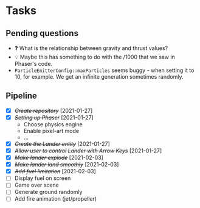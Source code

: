 Tasks
=====

## Pending questions
- ❓ What is the relationship between gravity and thrust values?
- 💡 Maybe this has something to do with the /1000 that we saw in Phaser's code.
- `ParticleEmitterConfig::maxParticles` seems buggy - when setting it to 10, for example. We get an infinite generation sometimes randomly.

## Pipeline
- [X] ~~*Create repository*~~ [2021-01-27]
- [X] ~~*Setting up Phaser*~~ [2021-01-27]
  - Choose physics engine
  - Enable pixel-art mode
  - ...
- [X] ~~*Create the Lander entity*~~ [2021-01-27]
- [X] ~~*Allow user to control Lander with Arrow Keys*~~ [2021-01-27]
- [X] ~~*Make lander explode*~~ [2021-02-03]
- [X] ~~*Make lander land smoothly*~~ [2021-02-03]
- [X] ~~*Add fuel limitation*~~ [2021-02-03]
- [ ] Display fuel on screen
- [ ] Game over scene
- [ ] Generate ground randomly
- [ ] Add fire animation (jet/propeller)